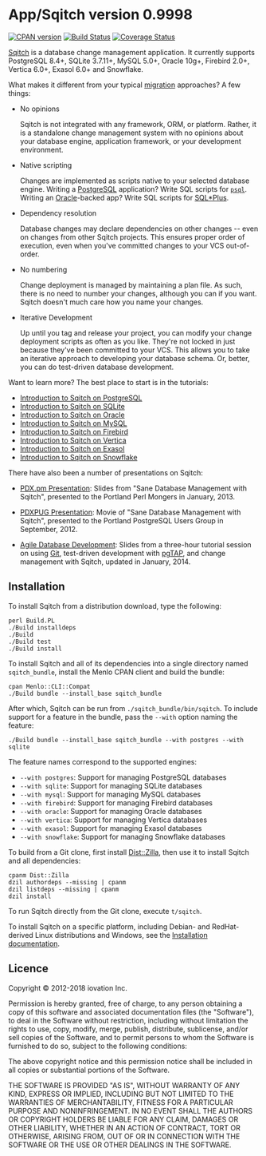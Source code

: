 App/Sqitch version 0.9998
=========================

[![CPAN version](https://badge.fury.io/pl/App-Sqitch.svg)](http://badge.fury.io/pl/App-Sqitch)
[![Build Status](https://travis-ci.org/theory/sqitch.svg)](https://travis-ci.org/theory/sqitch)
[![Coverage Status](https://coveralls.io/repos/theory/sqitch/badge.svg)](https://coveralls.io/r/theory/sqitch)

[Sqitch](http://sqitch.org/) is a database change management application. It
currently supports PostgreSQL 8.4+, SQLite 3.7.11+, MySQL 5.0+, Oracle 10g+,
Firebird 2.0+, Vertica 6.0+, Exasol 6.0+ and Snowflake.

What makes it different from your typical
[migration](http://guides.rubyonrails.org/migrations.html) approaches? A few
things:

*   No opinions

    Sqitch is not integrated with any framework, ORM, or platform. Rather, it
    is a standalone change management system with no opinions about your
    database engine, application framework, or your development environment.

*   Native scripting

    Changes are implemented as scripts native to your selected database
    engine. Writing a [PostgreSQL](http://postgresql.org/) application? Write
    SQL scripts for
    [`psql`](http://www.postgresql.org/docs/current/static/app-psql.html).
    Writing an [Oracle](http://www.oracle.com/us/products/database/)-backed app?
    Write SQL scripts for [SQL\*Plus](http://www.orafaq.com/wiki/SQL*Plus).

*   Dependency resolution

    Database changes may declare dependencies on other changes -- even on
    changes from other Sqitch projects. This ensures proper order of
    execution, even when you've committed changes to your VCS out-of-order.

*   No numbering

    Change deployment is managed by maintaining a plan file. As such, there is
    no need to number your changes, although you can if you want. Sqitch
    doesn't much care how you name your changes.

*   Iterative Development

    Up until you tag and release your project, you can modify your change
    deployment scripts as often as you like. They're not locked in just
    because they've been committed to your VCS. This allows you to take an
    iterative approach to developing your database schema. Or, better, you can
    do test-driven database development.

Want to learn more? The best place to start is in the tutorials:

* [Introduction to Sqitch on PostgreSQL](lib/sqitchtutorial.pod)
* [Introduction to Sqitch on SQLite](lib/sqitchtutorial-sqlite.pod)
* [Introduction to Sqitch on Oracle](lib/sqitchtutorial-oracle.pod)
* [Introduction to Sqitch on MySQL](lib/sqitchtutorial-mysql.pod)
* [Introduction to Sqitch on Firebird](lib/sqitchtutorial-firebird.pod)
* [Introduction to Sqitch on Vertica](lib/sqitchtutorial-vertica.pod)
* [Introduction to Sqitch on Exasol](lib/sqitchtutorial-exasol.pod)
* [Introduction to Sqitch on Snowflake](lib/sqitchtutorial-snowflake.pod)

There have also been a number of presentations on Sqitch:

* [PDX.pm Presentation](https://speakerdeck.com/theory/sane-database-change-management-with-sqitch):
  Slides from "Sane Database Management with Sqitch", presented to the
  Portland Perl Mongers in January, 2013.

* [PDXPUG Presentation](https://vimeo.com/50104469): Movie of "Sane Database
  Management with Sqitch", presented to the Portland PostgreSQL Users Group in
  September, 2012.

* [Agile Database Development](https://speakerdeck.com/theory/agile-database-development-2ed):
  Slides from a three-hour tutorial session on using [Git](http://git-scm.org),
  test-driven development with [pgTAP](http://pgtap.org), and change
  management with Sqitch, updated in January, 2014.

Installation
------------

To install Sqitch from a distribution download, type the following:

    perl Build.PL
    ./Build installdeps
    ./Build
    ./Build test
    ./Build install

To install Sqitch and all of its dependencies into a single directory named
`sqitch_bundle`, install the Menlo CPAN client and build the bundle:

    cpan Menlo::CLI::Compat
    ./Build bundle --install_base sqitch_bundle

After which, Sqitch can be run from `./sqitch_bundle/bin/sqitch`. To include
support for a feature in the bundle, pass the `--with` option naming the
feature:

    ./Build bundle --install_base sqitch_bundle --with postgres --with sqlite

The feature names correspond to the supported engines:

*   `--with postgres`:  Support for managing PostgreSQL databases
*   `--with sqlite`:    Support for managing SQLite databases
*   `--with mysql`:     Support for managing MySQL databases
*   `--with firebird`:  Support for managing Firebird databases
*   `--with oracle`:    Support for managing Oracle databases
*   `--with vertica`:   Support for managing Vertica databases
*   `--with exasol`:    Support for managing Exasol databases
*   `--with snowflake`: Support for managing Snowflake databases

To build from a Git clone, first install
[Dist::Zilla](https://metacpan.org/module/Dist::Zilla), then use it to install
Sqitch and all dependencies:

    cpanm Dist::Zilla
    dzil authordeps --missing | cpanm
    dzil listdeps --missing | cpanm
    dzil install

To run Sqitch directly from the Git clone, execute `t/sqitch`.

To install Sqitch on a specific platform, including Debian- and RedHat-derived
Linux distributions and Windows, see the
[Installation documentation](http://sqitch.org/#installation).

Licence
-------

Copyright © 2012-2018 iovation Inc.

Permission is hereby granted, free of charge, to any person obtaining a copy
of this software and associated documentation files (the "Software"), to deal
in the Software without restriction, including without limitation the rights
to use, copy, modify, merge, publish, distribute, sublicense, and/or sell
copies of the Software, and to permit persons to whom the Software is
furnished to do so, subject to the following conditions:

The above copyright notice and this permission notice shall be included in all
copies or substantial portions of the Software.

THE SOFTWARE IS PROVIDED "AS IS", WITHOUT WARRANTY OF ANY KIND, EXPRESS OR
IMPLIED, INCLUDING BUT NOT LIMITED TO THE WARRANTIES OF MERCHANTABILITY,
FITNESS FOR A PARTICULAR PURPOSE AND NONINFRINGEMENT. IN NO EVENT SHALL THE
AUTHORS OR COPYRIGHT HOLDERS BE LIABLE FOR ANY CLAIM, DAMAGES OR OTHER
LIABILITY, WHETHER IN AN ACTION OF CONTRACT, TORT OR OTHERWISE, ARISING FROM,
OUT OF OR IN CONNECTION WITH THE SOFTWARE OR THE USE OR OTHER DEALINGS IN THE
SOFTWARE.

